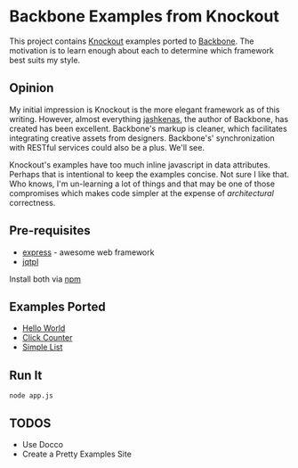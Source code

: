 # Backbone Examples from Knockout

This project contains [Knockout](http://knockoutjs.com) examples ported to 
[Backbone](https://documentcloud.github.com/backbone/). The motivation 
is to learn enough about each to determine which framework best suits my 
style.

## Opinion

My initial impression is Knockout is the more elegant
framework as of this writing. However, almost everything [jashkenas](https://github.com/jashkenas), 
the author of Backbone, has created has been excellent. Backbone's
markup is cleaner, which facilitates integrating creative
assets from designers. Backbone's' synchronization with RESTful services 
could also be a plus. We'll see.

Knockout's examples have too much inline javascript in data attributes. Perhaps that
is intentional to keep the examples concise. Not sure I like that. Who knows, I'm un-learning
a lot of things and that may be one of those compromises which makes code simpler at
the expense of *architectural* correctness.

## Pre-requisites

* [express](https://github.com/visionmedia/express) - awesome web framework 
* [jqtpl](https://github.com/kof/node-jqtpl)

Install both via [npm](https://github.com/isaacs/npm)

## Examples Ported

* [Hello World](backbone-knockout-examples/tree/master/views/examples/hello-world.ejs)
* [Click Counter](backbone-knocout-examples/tree/master/views/examples/click-counter.ejs)
* [Simple List](backbone-knocout-examples/tree/master/views/examples/simple-list.ejs)

## Run It

    node app.js

## TODOS

* Use Docco
* Create a Pretty Examples Site
